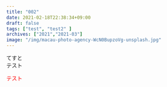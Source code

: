 ```yaml
---
title: "002"
date: 2021-02-18T22:38:34+09:00
draft: false
tags: ["test", "test2" ]
archives: ["2021","2021-03"]
image: "/img/macau-photo-agency-WcN0BupzoVg-unsplash.jpg"
---
```


てすと<br>テスト

<p style="color:red">テスト</p>


